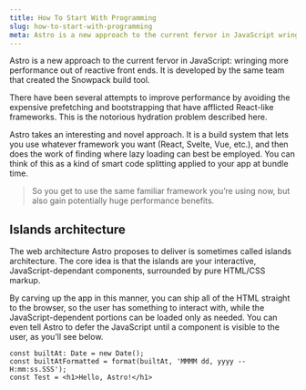 ```yaml
---
title: How To Start With Programming
slug: how-to-start-with-programming
meta: Astro is a new approach to the current fervor in JavaScript wringing more performance out of reactive front ends. It is developed by the same team that created the Snowpack build tool.
---
```


Astro is a new approach to the current fervor in JavaScript: wringing more performance out of reactive front ends. It is developed by the same team that created the Snowpack build tool.

There have been several attempts to improve performance by avoiding the expensive prefetching and bootstrapping that have afflicted React-like frameworks. This is the notorious hydration problem described here.

Astro takes an interesting and novel approach. It is a build system that lets you use whatever framework you want (React, Svelte, Vue, etc.), and then does the work of finding where lazy loading can best be employed. You can think of this as a kind of smart code splitting applied to your app at bundle time.

> So you get to use the same familiar framework you’re using now, but also gain potentially huge performance benefits.

## Islands architecture

The web architecture Astro proposes to deliver is sometimes called islands architecture. The core idea is that the islands are your interactive, JavaScript-dependant components, surrounded by pure HTML/CSS markup.

By carving up the app in this manner, you can ship all of the HTML straight to the browser, so the user has something to interact with, while the JavaScript-dependent portions can be loaded only as needed. You can even tell Astro to defer the JavaScript until a component is visible to the user, as you’ll see below.

```
const builtAt: Date = new Date();
const builtAtFormatted = format(builtAt, 'MMMM dd, yyyy -- H:mm:ss.SSS');
const Test = <h1>Hello, Astro!</h1>
```
